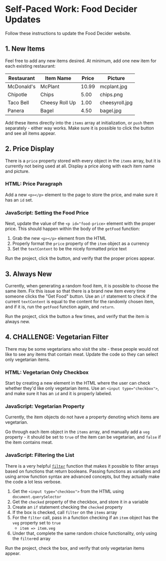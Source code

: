 # Self-Paced Work: Food Decider Updates
Follow these instructions to update the Food Decider website.

## 1. New Items
Feel free to add any new items desired. At minimum, add one new item for each existing restaurant:

| Restaurant | Item Name | Price | Picture |
|-|-|-|-|
| McDonald's | McPlant | 10.99 | mcplant.jpg |
| Chipotle | Chips | 5.00 | chips.png |
| Taco Bell | Cheesy Roll Up | 1.00 | cheesyroll.jpg |
| Panera | Bagel | 4.50 | bagel.jpg |

Add these items directly into the `items` array at initialization, or `push` them separately - either way works. Make sure it is possible to click the button and see all items appear.

## 2. Price Display
There is a `price` property stored with every object in the `items` array, but it is currently not being used at all. Display a price along with each item name and picture.

### HTML: Price Paragraph
Add a new `<p></p>` element to the page to store the price, and make sure it has an `id` set.

### JavaScript: Setting the Food Price
Next, update the value of the `<p id="food-price>` element with the proper price. This should happen within the body of the `getFood` function:

1. Grab the new `<p></p>` element from the HTML
1. Properly format the `price` property of the `item` object as a currency
1. Set the `textContent` to be the nicely formatted price text

Run the project, click the button, and verify that the proper prices appear.

## 3. Always New
Currently, when generating a random food item, it is possible to choose the same item. Fix this issue so that there is a brand new item every time someone clicks the "Get Food" button. Use an `if` statement to check if the current `textContent` is equal to the content for the randomly chosen item, and if it is, run the `getFood` function again, and `return`.

Run the project, click the button a few times, and verify that the item is always new.

## 4. CHALLENGE: Vegetarian Filter
There may be some vegetarians who visit the site - these people would not like to see any items that contain meat. Update the code so they can select only vegetarian items.

### HTML: Vegetarian Only Checkbox
Start by creating a new element in the HTML where the user can check whether they'd like only vegetarian items. Use an `<input type="checkbox">`, and make sure it has an `id` and it is properly labeled.

### JavaScript: Vegetarian Property
Currently, the item objects do not have a property denoting which items are vegetarian.

Go through each item object in the `items` array, and manually add a `veg` property - it should be set to `true` of the item can be vegetarian, and `false` if the item contains meat.

### JavaScript: Filtering the List
There is a very helpful [`filter`](https://developer.mozilla.org/en-US/docs/Web/JavaScript/Reference/Global_Objects/Array/filter) function that makes it possible to filter arrays based on functions that return booleans. Passing functions as variables and using arrow function syntax are advanced concepts, but they actually make the code a lot less verbose.

1. Get the `<input type="checkbox">` from the HTML using `document.querySelector`
1. Get the `checked` property of the checkbox, and store it in a variable
1. Create an `if` statement checking the `checked` property
1. If the box is checked, call `filter` on the `items` array
1. For the `filter` call, pass in a function checking if an `item` object has the `veg` property set to `true`
    - `item => item.veg`
1. Under that, complete the same random choice functionality, only using the `filter`ed array

Run the project, check the box, and verify that only vegetarian items appear.
